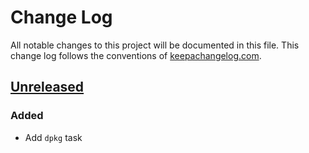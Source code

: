 # Change Log
All notable changes to this project will be documented in this
file. This change log follows the conventions of
[keepachangelog.com](http://keepachangelog.com/).

## [Unreleased]
### Added

- Add `dpkg` task

[Unreleased]: https://github.com/your-name/boot-deb/compare/3d0c43f...HEAD
